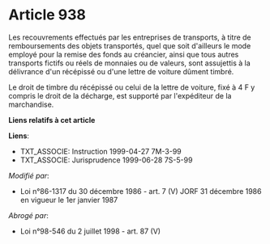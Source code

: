 # Article 938

Les recouvrements effectués par les entreprises de transports, à titre de remboursements des objets transportés, quel que
soit d'ailleurs le mode employé pour la remise des fonds au créancier, ainsi que tous autres transports fictifs ou réels de
monnaies ou de valeurs, sont assujettis à la délivrance d'un récépissé ou d'une lettre de voiture dûment timbré.

Le droit de timbre du récépissé ou celui de la lettre de voiture, fixé à 4 F y compris le droit de la décharge, est supporté
par l'expéditeur de la marchandise.

**Liens relatifs à cet article**

**Liens**:

  - TXT_ASSOCIE: Instruction 1999-04-27 7M-3-99
  - TXT_ASSOCIE: Jurisprudence 1999-06-28 7S-5-99

_Modifié par_:

  - Loi n°86-1317 du 30 décembre 1986 - art. 7 (V) JORF 31 décembre 1986 en vigueur le 1er janvier 1987

_Abrogé par_:

  - Loi n°98-546 du 2 juillet 1998 - art. 87 (V)

